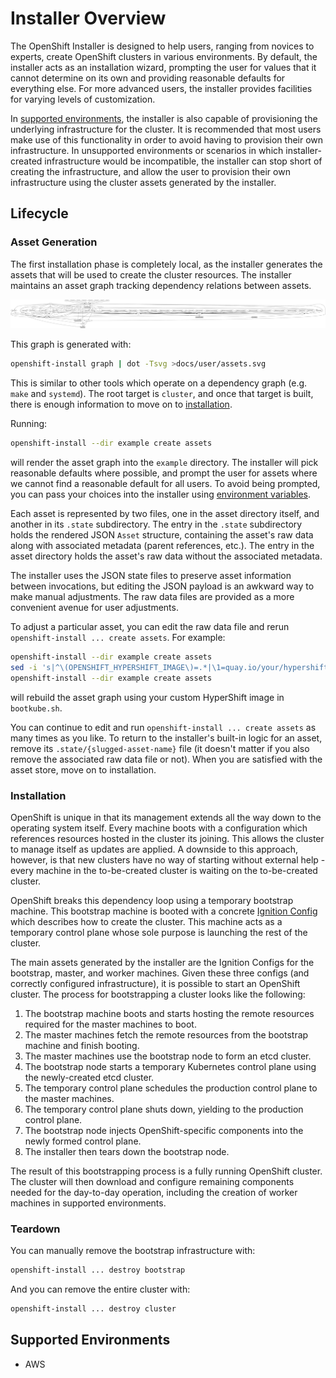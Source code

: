 # Installer Overview

The OpenShift Installer is designed to help users, ranging from novices to experts, create OpenShift clusters in various environments. By default, the installer acts as an installation wizard, prompting the user for values that it cannot determine on its own and providing reasonable defaults for everything else. For more advanced users, the installer provides facilities for varying levels of customization.

In [supported environments](#supported-environments), the installer is also capable of provisioning the underlying infrastructure for the cluster. It is recommended that most users make use of this functionality in order to avoid having to provision their own infrastructure. In unsupported environments or scenarios in which installer-created infrastructure would be incompatible, the installer can stop short of creating the infrastructure, and allow the user to provision their own infrastructure using the cluster assets generated by the installer.

## Lifecycle

### Asset Generation

The first installation phase is completely local, as the installer generates the assets that will be used to create the cluster resources.
The installer maintains an asset graph tracking dependency relations between assets.

![Asset dependencies](assets.svg)

This graph is generated with:

```sh
openshift-install graph | dot -Tsvg >docs/user/assets.svg
```

This is similar to other tools which operate on a dependency graph (e.g. `make` and `systemd`).
The root target is `cluster`, and once that target is built, there is enough information to move on to [installation](#installation).

Running:

```sh
openshift-install --dir example create assets
```

will render the asset graph into the `example` directory.
The installer will pick reasonable defaults where possible, and prompt the user for assets where we cannot find a reasonable default for all users.
To avoid being prompted, you can pass your choices into the installer using [environment variables](environment-variables.md).

Each asset is represented by two files, one in the asset directory itself, and another in its `.state` subdirectory.
The entry in the `.state` subdirectory holds the rendered JSON `Asset` structure, containing the asset's raw data along with associated metadata (parent references, etc.).
The entry in the asset directory holds the asset's raw data without the associated metadata.

The installer uses the JSON state files to preserve asset information between invocations, but editing the JSON payload is an awkward way to make manual adjustments.
The raw data files are provided as a more convenient avenue for user adjustments.

To adjust a particular asset, you can edit the raw data file and rerun `openshift-install ... create assets`.
For example:

```sh
openshift-install --dir example create assets
sed -i 's|^\(OPENSHIFT_HYPERSHIFT_IMAGE\)=.*|\1=quay.io/your/hypershift:123|' example/bootkube.sh
openshift-install --dir example create assets
```

will rebuild the asset graph using your custom HyperShift image in `bootkube.sh`.

You can continue to edit and run `openshift-install ... create assets` as many times as you like.
To return to the installer's built-in logic for an asset, remove its `.state/{slugged-asset-name}` file (it doesn't matter if you also remove the associated raw data file or not).
When you are satisfied with the asset store, move on to installation.

### Installation

OpenShift is unique in that its management extends all the way down to the operating system itself. Every machine boots with a configuration which references resources hosted in the cluster its joining. This allows the cluster to manage itself as updates are applied. A downside to this approach, however, is that new clusters have no way of starting without external help - every machine in the to-be-created cluster is waiting on the to-be-created cluster.

OpenShift breaks this dependency loop using a temporary bootstrap machine. This bootstrap machine is booted with a concrete [Ignition Config][ignition] which describes how to create the cluster. This machine acts as a temporary control plane whose sole purpose is launching the rest of the cluster.

The main assets generated by the installer are the Ignition Configs for the bootstrap, master, and worker machines. Given these three configs (and correctly configured infrastructure), it is possible to start an OpenShift cluster. The process for bootstrapping a cluster looks like the following:

  1. The bootstrap machine boots and starts hosting the remote resources required for the master machines to boot.
  2. The master machines fetch the remote resources from the bootstrap machine and finish booting.
  3. The master machines use the bootstrap node to form an etcd cluster.
  4. The bootstrap node starts a temporary Kubernetes control plane using the newly-created etcd cluster.
  5. The temporary control plane schedules the production control plane to the master machines.
  6. The temporary control plane shuts down, yielding to the production control plane.
  7. The bootstrap node injects OpenShift-specific components into the newly formed control plane.
  8. The installer then tears down the bootstrap node.

The result of this bootstrapping process is a fully running OpenShift cluster. The cluster will then download and configure remaining components needed for the day-to-day operation, including the creation of worker machines in supported environments.

[ignition]: https://github.com/coreos/ignition/blob/master/doc/getting-started.md

### Teardown

You can manually remove the bootstrap infrastructure with:

```sh
openshift-install ... destroy bootstrap
```

And you can remove the entire cluster with:

```sh
openshift-install ... destroy cluster
```

## Supported Environments

  - AWS
